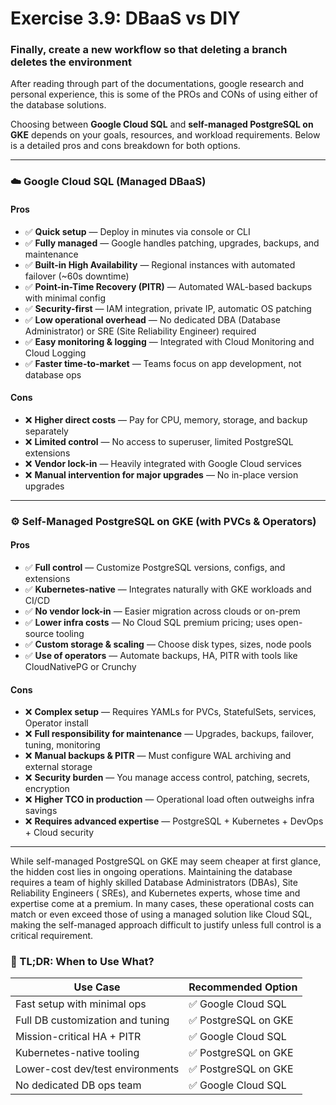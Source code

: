 # Exercise 3.9: DBaaS vs DIY

### Finally, create a new workflow so that deleting a branch deletes the environment

After reading through part of the documentations, google research and personal
experience, this is some of the PROs and CONs of using either of the database
solutions.

Choosing between **Google Cloud SQL** and **self-managed PostgreSQL on GKE**
depends on your goals, resources, and workload requirements. Below is a detailed
pros and cons breakdown for both options.

---

### ☁️ Google Cloud SQL (Managed DBaaS)

#### Pros

- ✅ **Quick setup** — Deploy in minutes via console or CLI
- ✅ **Fully managed** — Google handles patching, upgrades, backups, and
  maintenance
- ✅ **Built-in High Availability** — Regional instances with automated
  failover (~60s downtime)
- ✅ **Point-in-Time Recovery (PITR)** — Automated WAL-based backups with minimal
  config
- ✅ **Security-first** — IAM integration, private IP, automatic OS patching
- ✅ **Low operational overhead** — No dedicated DBA (Database Administrator) or
  SRE (Site Reliability Engineer) required
- ✅ **Easy monitoring & logging** — Integrated with Cloud Monitoring and Cloud
  Logging
- ✅ **Faster time-to-market** — Teams focus on app development, not database ops

#### Cons

- ❌ **Higher direct costs** — Pay for CPU, memory, storage, and backup
  separately
- ❌ **Limited control** — No access to superuser, limited PostgreSQL extensions
- ❌ **Vendor lock-in** — Heavily integrated with Google Cloud services
- ❌ **Manual intervention for major upgrades** — No in-place version upgrades

---

### ⚙️ Self-Managed PostgreSQL on GKE (with PVCs & Operators)

#### Pros

- ✅ **Full control** — Customize PostgreSQL versions, configs, and extensions
- ✅ **Kubernetes-native** — Integrates naturally with GKE workloads and CI/CD
- ✅ **No vendor lock-in** — Easier migration across clouds or on-prem
- ✅ **Lower infra costs** — No Cloud SQL premium pricing; uses open-source
  tooling
- ✅ **Custom storage & scaling** — Choose disk types, sizes, node pools
- ✅ **Use of operators** — Automate backups, HA, PITR with tools like
  CloudNativePG or Crunchy

#### Cons

- ❌ **Complex setup** — Requires YAMLs for PVCs, StatefulSets, services,
  Operator install
- ❌ **Full responsibility for maintenance** — Upgrades, backups, failover,
  tuning, monitoring
- ❌ **Manual backups & PITR** — Must configure WAL archiving and external
  storage
- ❌ **Security burden** — You manage access control, patching, secrets,
  encryption
- ❌ **Higher TCO in production** — Operational load often outweighs infra
  savings
- ❌ **Requires advanced expertise** — PostgreSQL + Kubernetes + DevOps + Cloud
  security

---

While self-managed PostgreSQL on GKE may seem cheaper at first glance, the
hidden cost lies in ongoing operations. Maintaining the database requires a team
of highly skilled Database Administrators (DBAs), Site Reliability Engineers (
SREs), and Kubernetes experts, whose time and expertise come at a premium. In
many cases, these operational costs can match or even exceed those of using a
managed solution like Cloud SQL, making the self-managed approach difficult to
justify unless full control is a critical requirement.

### 🧠 TL;DR: When to Use What?

| Use Case                         | Recommended Option  |
|----------------------------------|---------------------|
| Fast setup with minimal ops      | ✅ Google Cloud SQL  |
| Full DB customization and tuning | ✅ PostgreSQL on GKE |
| Mission-critical HA + PITR       | ✅ Google Cloud SQL  |
| Kubernetes-native tooling        | ✅ PostgreSQL on GKE |
| Lower-cost dev/test environments | ✅ PostgreSQL on GKE |
| No dedicated DB ops team         | ✅ Google Cloud SQL  |
